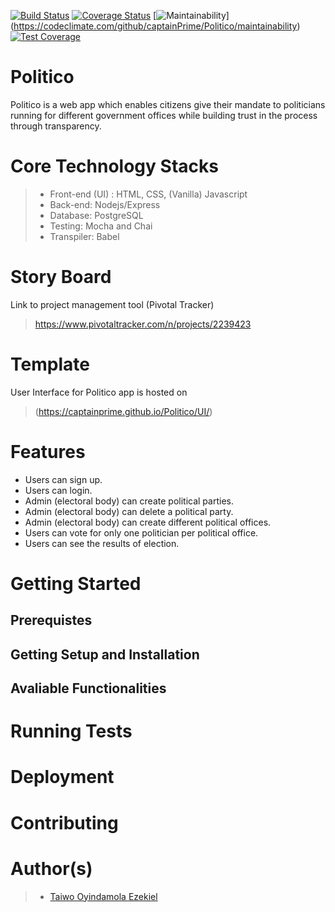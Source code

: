 [![Build Status](https://travis-ci.org/captainPrime/Politico.svg?branch=ft-api-endpoints-createOffice-%23163388520)](https://travis-ci.org/captainPrime/Politico)
[![Coverage Status](https://coveralls.io/repos/github/captainPrime/Politico/badge.svg?branch=ft-api-endpoints-createOffice-%23163388520)](https://coveralls.io/github/captainPrime/Politico?branch=ft-api-endpoints-createOffice-%23163388520) [![Maintainability](https://api.codeclimate.com/v1/badges/b1161b997b36d04b615c/maintainability)]
(https://codeclimate.com/github/captainPrime/Politico/maintainability) [![Test Coverage](https://api.codeclimate.com/v1/badges/b1161b997b36d04b615c/test_coverage)](https://codeclimate.com/github/captainPrime/Politico/test_coverage)

# Politico 
Politico is a web app which enables citizens give their mandate to politicians running for different government offices
while building trust in the process through transparency.

# Core Technology Stacks
>- Front-end (UI) : HTML, CSS, (Vanilla) Javascript
>- Back-end: Nodejs/Express
>- Database: PostgreSQL
>- Testing: Mocha and Chai
>- Transpiler: Babel

# Story Board
Link to project management tool (Pivotal Tracker) 
> https://www.pivotaltracker.com/n/projects/2239423

# Template
User Interface for Politico app is hosted on  
> (https://captainprime.github.io/Politico/UI/)

# Features
- Users can sign up.
- Users can login.
- Admin (electoral body) can create political parties.
- Admin (electoral body) can delete a political party.
- Admin (electoral body) can create different political offices.
- Users can vote for only one politician per political office.
- Users can see the results of election.

# Getting Started

## Prerequistes

## Getting Setup and Installation

## Avaliable Functionalities

# Running Tests

# Deployment

# Contributing

# Author(s)
>- [Taiwo Oyindamola Ezekiel](https://github.com/captainPrime)
